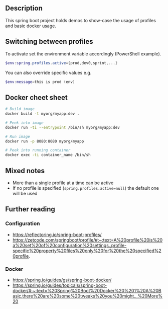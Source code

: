 ## Description

This spring boot project holds demos to show-case the usage of profiles and basic docker usage. 

## Switching between profiles 

To activate set the environment variable accordingly (PowerShell example). 

```PowerShell
$env:spring.profiles.active={prod,dev0,sprint,...}
```

You can also override specific values e.g.

```PowerShell
$env:message=this is prod (env)
```

## Docker cheet sheet

```Bash
# Build image
docker build -t myorg/myapp:dev .

# Peek into image
docker run -ti --entrypoint /bin/sh myorg/myapp:dev

# Run image
docker run -p 8080:8080 myorg/myapp

# Peek into running container
docker exec -ti container_name /bin/sh
```

## Mixed notes 

* More than a single profile at a time can be active 
* If no profile is specified (`spring.profiles.active=null`) the default one will be used 

## Further reading

### Configuration
* https://reflectoring.io/spring-boot-profiles/
* https://zetcode.com/springboot/profile/#:~:text=A%20profile%20is%20a%20set%20of%20configuration%20settings.,profile-specific%20property%20files%20only%20for%20the%20specified%20profile.

### Docker
* https://spring.io/guides/gs/spring-boot-docker/
* https://spring.io/guides/topicals/spring-boot-docker/#:~:text=%20Spring%20Boot%20Docker%20%201%20A%20Basic,there%20are%20some%20tweaks%20you%20might...%20More%20